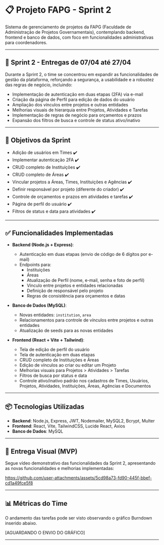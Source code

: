 # 📋 Projeto FAPG - Sprint 2

Sistema de gerenciamento de projetos da FAPG (Faculdade de Administração de Projetos Governamentais), contemplando backend, frontend e banco de dados, com foco em funcionalidades administrativas para coordenadores.

---

## 📅 Sprint 2 - Entregas de 07/04 até 27/04

Durante a Sprint 2, o time se concentrou em expandir as funcionalidades de gestão da plataforma, reforçando a segurança, a usabilidade e a robustez das regras de negócio, incluindo:

- Implementação de autenticação em duas etapas (2FA) via e-mail
- Criação da página de Perfil para edição de dados do usuário
- Ampliação dos vínculos entre projetos e outras entidades
- Melhorias visuais de hierarquia entre Projetos, Atividades e Tarefas
- Implementação de regras de negócio para orçamentos e prazos
- Expansão dos filtros de busca e controle de status ativo/inativo

---

## 🎯 Objetivos da Sprint

- Adição de usuários em Times ✔️
- Implementar autenticação 2FA ✔️
- CRUD completo de Instituições ✔️
- CRUD completo de Áreas ✔️
- Vincular projetos a Áreas, Times, Instituições e Agências ✔️
- Definir responsável por projeto (diferente do criador) ✔️
- Controle de orçamentos e prazos em atividades e tarefas ✔️
- Página de perfil do usuário ✔️
- Filtros de status e data para atividades ✔️

---

## ✅ Funcionalidades Implementadas

- **Backend (Node.js + Express)**:
  - Autenticação em duas etapas (envio de código de 6 dígitos por e-mail)
  - Endpoints para:
    - Instituições
    - Áreas
    - Atualização de Perfil (nome, e-mail, senha e foto de perfil)
    - Vínculo entre projetos e entidades relacionadas
    - Definição de responsável pelo projeto
    - Regras de consistência para orçamentos e datas

- **Banco de Dados (MySQL)**:
  - Novas entidades: `institution`, `area`
  - Relacionamentos para controle de vínculos entre projetos e outras entidades
  - Atualização de seeds para as novas entidades

- **Frontend (React + Vite + Tailwind)**:
  - Tela de edição de perfil do usuário
  - Tela de autenticação em duas etapas
  - CRUD completo de Instituições e Áreas
  - Edição de vínculos ao criar ou editar um Projeto
  - Melhorias visuais para Projetos > Atividades > Tarefas
  - Filtros de busca por status e data
  - Controle ativo/inativo padrão nos cadastros de Times, Usuários, Projetos, Atividades, Instituições, Áreas, Agências e Documentos

---

## 📦 Tecnologias Utilizadas

- **Backend**: Node.js, Express, JWT, Nodemailer, MySQL2, Bcrypt, Multer
- **Frontend**: React, Vite, TailwindCSS, Lucide React, Axios
- **Banco de Dados**: MySQL

---

## 🎥 Entrega Visual (MVP)

Segue vídeo demonstrativo das funcionalidades da Sprint 2, apresentando as novas funcionalidades e melhorias implementadas:


https://github.com/user-attachments/assets/5cd98a73-fd90-445f-bbef-cd1a49fce5f8


---

## 📊 Métricas do Time

O andamento das tarefas pode ser visto observando o gráfico Burndown inserido abaixo.

[AGUARDANDO O ENVIO DO GRÁFICO]

---

